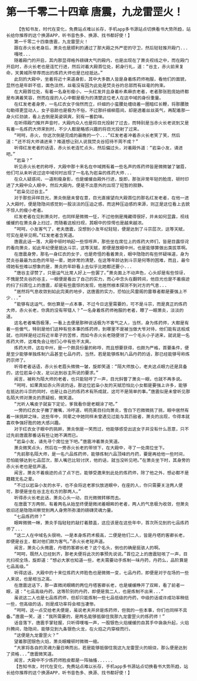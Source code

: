 # 第一千零二十四章 唐震，九龙雷罡火！
        【告知书友，时代在变化，免费站点难以长存，手机app多书源站点切换看书大势所趋，站长给你推荐的这个换源APP，听书音色多、换源、找书都好使！】
       第一千零二十四章唐震，九龙雷罡火！
       跟在赤火长老身后，萧炎也是顺利的通过了那大殿之外严密的守卫，然后轻轻推开殿门...
       嘎吱...
       随着殿门的开启，其内那显得格外磅礴大气的殿内，也是出现在了萧炎视线之中，而在殿门开启时，赤火长老也是连忙行进，然后对着大殿首位处，躬身行礼，道：“谷主，赤火前来复命，天黄城所举荐而出的炼药大师也是已经抵达。”
       此刻的大殿中，坐着将近十来道身影，其中大多数人皆是身着炼药师袍服，看他们的面貌，显然也是年龄不低，面色淡然，丝毫没有因为此处是焚炎谷的总部而有丝毫的拘束。
       在大殿首位处，有着一名身形瘦小，一头红发并且身着朴素麻衣老者，老者那张脸庞始终都是布满着笑容，然而在座的人心中都是极为的清楚这位老人在这中域的身份重量。
       在红发老者身旁，一名红衣女子俏然而立，纤细的小蛮腰处缠绕着一圈暗红长鞭，将那腰肢勾勒得更显动人，女子容颜也是极为不俗，不过那纤细柳眉间，却是透着丝丝英气，再配着那一身火红劲装，看上去倒是英姿飒爽，别有一番韵味。
       在听得殿门推开声音时，大殿内众人也是将目光投射了过去，而特别是当赤火长老说到又是有着一名炼药大师来到时，不少人都是略感兴趣的将目光投射了过来。
       “呵呵，赤火，你这次倒是完成的最晚的一个...”红发老者冲着赤火长老笑了笑，然后道：“还不将大师请进来？难道想让别人说我焚炎谷招待不周不成？”
       听得红发老者的话语，赤火长老连忙点头，然后偏过头，对着殿外道：“岩枭小友，请进吧。”
       “岩枭？”
       听见赤火长老的称呼，大殿中那十来名在中域拥有着一些名声的炼药师皆是微微皱了皱眉，他们可从未听说过这中域何时出现了一名名为岩枭的炼药大师...
       在众人疑惑间，一道削瘦身影，也是缓缓自殿外行进，旋即，那张异常年轻的脸庞，顿时印进了大殿中众人眼中，然后大殿内，便是不出意外的出现了短暂的寂静。
       “岩枭见过谷主。”
       对于那些异样目光，萧炎倒是未曾在意，目光直接望向大殿首位的那名红发老者，在他一进入大殿时，便是隐隐间感觉到一股淡淡的压迫之感，而这种压迫感的来源，则正是这位看上去貌不惊人的瘦小老者。
       红发老者在见到萧炎时，也同样是微微一怔，不过他倒是掩藏得很好，并未如何显露，视线缓缓的在萧炎身上扫过，而随着这般扫视，其眼中的惊愕也是越来越浓。
       “呵呵，小友客气了，老夫唐震，没想到小友年纪轻轻，便是达到了斗宗层次，这等天赋，可实在是罕见啊。”红发老者含笑道。
       唐震此话一落，大殿中顿时响起一些惊呼声，那些坐在席位上的炼药大师们，皆是目露惊诧的看向萧炎，如此年纪便是抵达斗宗，这等天赋，即便是放眼中州，也是能够算做出类拔萃啊。
       在唐震身旁，那名一身红衣的女子，也是奇怪的看着萧炎，眼中隐隐的有些怀疑味道，身为焚炎谷最最为出色的年轻一辈，她非常的清楚，在这等年龄达到斗宗是何等的困难，而且，最令得她有些难以想象的是，萧炎的年龄看上去似乎比她都还要小...
       “唐谷主谬赞了，只是运气比常人好上一些罢了。”萧炎面上不动声色，心头却是有些惊讶，不愧是焚炎谷的谷主，一眼便是看出了自己的实力，而心中念头在翻转间，他目光也是不着痕迹的扫了扫首位上的唐震，却是有些震惊的发现，他居然根本探测不到对方的气息...
       “居然将气息收敛到如此完美的地步，这唐震的实力，恐怕比风雷阁的雷尊者都是要强上不少...”
       “能够有这运气，倒也算是一点本事，不过今日这里需要的，可不是斗宗，而是真正的炼药大师，赤火长老，你真的没有带错人？”一名身着炼药师袍服的老者，瞟了一眼萧炎，淡淡的道。
       这名老者嘴唇极薄，一看上去便是那种说话极为不客气之人，当然，身为炼药师，大都是有着一些傲气，特别是他们这种有些本事的炼药师，到哪里不是被当做大爷对待，他们能有这般成就，也同样是经过将近半辈子的苦修，而如今赤火长老随便领了一个毛头小子进来，就说是一名炼药大师，这难免会让他们心中有些不太爽。
       炼药大师，这在中州，是一个颇具份量的称呼，而且想要获得，也颇为严格，首要条件，便是至少能够单独炼制六品甚至七品丹药，当然，若是能够炼制八品丹药的话，那已经能够号称炼药宗师了。
       听得老者话语，赤火长老眉头微微一皱，旋即笑道：“陌大师放心，老夫这点眼力还是具备的，这位岩枭小友，足以达到谷主所说的要求。”
       闻言，被称为陌大师的老者，也只能轻哼了一声，目光斜瞥了萧炎一眼，也就不再多说。
       “呵呵，如果真如赤火所说的话，那这位岩枭小友的天赋恐怕比小女都是要强上许多，能够在抵达的斗宗的同时，也是让自己的炼药术有所成就，这可不是简单的事。”唐震似是未曾听见那名陌大师对萧炎的质疑般，微笑道。
       “光听人嘴皮子就妄下定论，爹我看你是老糊涂了吧。”
       一旁的红衣女子撇了撇嘴，冷哼道，明亮美目扫向萧炎，雪白下巴微微挑了挑，眼中居然有着一抹挑衅之味，这些年中，同辈之中她同样未曾遇见过能与其匹敌者，萧炎的出现，令得本就喜欢争强好胜的她大感兴趣。
       对于红衣女子眼中的挑衅，萧炎倒是一笑而过，他能够感受出这女子并没有什么恶意，只不过先前唐震那番话有些让她不满而已。
       “岩枭小友，请先寻个席位坐下吧。”唐震冲着萧炎笑道。
       萧炎微笑点头，然后在一旁赤火长老的带领下，在大殿中，寻了一处席位坐下。
       “先前那名陌大师，是一名六品炼药师，能够炼制六品顶峰的丹药，要是再给他一些时间，恐怕能够达到七品层次，那人嘴巴比较讨厌，他的话，就当没听见吧。”在萧炎坐下时，其身旁的赤火长老也是低声道。
       闻言，萧炎不着痕迹的点了点下巴，能够受邀来到此处的炼药师，除了他之外，想必都不是籍籍无名之辈。
       “不过以岩枭小友的水平，也不会将这老家伙放进眼中，在座的人，你只需要关注两人便可，那便是坐在谷主左右方的那两人。”
       听得赤火长老此话，萧炎心头一动，目光微微转移而去。
       在唐震下方两侧，有着两名从始至终便是微闭着眼眸的老者，两人的气息极为收敛，但萧炎依旧还是隐隐间察觉到两人身旁所弥漫的磅礴灵魂力量。
       “七品炼药师？”
       眼眸微微一眯，萧炎手指轻轻的敲打着膝盖，这应该是在这些年中，首次所见到的七品炼药师了...
       “这二人在中域名头很响，一是本身炼药术极高，二便是他们二人，皆是丹塔的客卿长老，即便是谷主，都对他们颇为客气。”赤火长老轻声道。
       闻言，萧炎心头微震，丹塔的客卿长老？这个名头，倒也的确是挺骇人的啊。
       “呵呵，既然人已经到齐，那老夫便将此次的事预先说说。”首位之上的唐震轻咳了一声，目光扫视全场，旋即道：“想必大家也知道一些，老夫需要动手炼制一味丹药，丹药么，品阶算是七品高级。”
       听得这话，大殿中的十来位炼药大师脸色也是微微一变，七品丹药，即便是对于在场的一些人来说，也是相当之高。
       在唐震这话下，那一直微闭眼睛的两位丹塔客卿长老，也是缓缓睁开了双眸，看了前者一眼，道：“七品高级丹药，这等阶别的丹药，即便是我二人，也是炼制不出来...”
       虽说这二人也是七品炼药师，但却只能炼制一些七品低级的丹药，中级的话或许成功率稍低一些，但高级的话，则是成功率将会相当凄惨。
       “呵呵，这一点交给老夫便是，虽说老夫并非是炼药师，但我的一些本事，你们也同样不具备。”唐震一笑，道：“我所需要的，是两名能够抵御住我那九龙雷罡火的炼药师！”
       话音落下，唐震手掌轻握，只听得噗嗤一声，一股银色火焰缓缓的自其手中袅袅升起，火焰升腾间，隐隐间，能够见到九条银色火龙，在火焰之内穿梭而行。
       “这便是九龙雷罡火？”
       望着那团银色火焰，萧炎眼瞳顿时微微一缩。
       “大家将各自的灵魂力量召唤而出，若是能够抵御住我这九龙雷罡火的煅烧，那么便是达到了资格...”唐震微笑道。
       闻言，大殿中不少炼药师脸皮都是一阵抽搐......
       【告知书友，时代在变化，免费站点难以长存，手机app多书源站点切换看书大势所趋，站长给你推荐的这个换源APP，听书音色多、换源、找书都好使！】